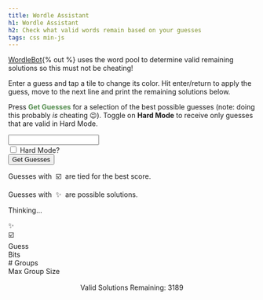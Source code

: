 ```yaml
---
title: Wordle Assistant
h1: Wordle Assistant
h2: Check what valid words remain based on your guesses
tags: css min-js
---
```

[WordleBot](https://www.nytimes.com/interactive/2022/upshot/wordle-bot.html){% out %} uses the word pool to determine valid remaining solutions so this must not be cheating!

Enter a guess and tap a tile to change its color. Hit enter/return to apply the guess, move to the next line and print the remaining solutions below.

Press <span style="color:#538d4e;">**Get Guesses**</span> for a selection of the best possible guesses (note: doing this probably *is* cheating 😉). Toggle on **Hard Mode** to receive only guesses that are valid in Hard Mode.

<div class="grid">
  <div class="tile" data-guess-status="1"></div>
  <div class="tile" data-guess-status="1"></div>
  <div class="tile" data-guess-status="1"></div>
  <div class="tile" data-guess-status="1"></div>
  <div class="tile" data-guess-status="1"></div>
  <div class="tile"></div>
  <div class="tile"></div>
  <div class="tile"></div>
  <div class="tile"></div>
  <div class="tile"></div>
  <div class="tile"></div>
  <div class="tile"></div>
  <div class="tile"></div>
  <div class="tile"></div>
  <div class="tile"></div>
  <div class="tile"></div>
  <div class="tile"></div>
  <div class="tile"></div>
  <div class="tile"></div>
  <div class="tile"></div>
  <div class="tile"></div>
  <div class="tile"></div>
  <div class="tile"></div>
  <div class="tile"></div>
  <div class="tile"></div>
</div>

<input type="text" class="dummy" id="dummy">

<div class="checkbox-container">
  <input type="checkbox" id="hardMode" name="hardMode" />
  <label for="hardMode">Hard Mode?</label>
</div>
<div class="button-container">
  <button onclick="requestNewGuesses()">Get Guesses</button>
</div>
<div id="footnotes" class="center-text small-text hidden">
  <p>Guesses with &nbsp;☑️&nbsp; are tied for the best score.</p>
  <p>Guesses with &nbsp;✨&nbsp; are possible solutions.</p>
</div>
<div id="thinking" class="center-text hidden"><p>Thinking...</p></div>
<div id="guess-header" class="guess-header hidden">
  <div>✨</div>
  <div>☑️</div>
  <div>Guess</div>
  <div class="smallish-text">Bits</div>
  <div class="smallish-text"># Groups</div>
  <div class="smallish-text">Max Group Size</div>
</div>
<div class="word-list" id="guess-list"></div>

<p id="remaining" style="text-align: center; margin-top: 1rem;">Valid Solutions Remaining: 3189</p>
<div class="word-list" id="solution-list"></div>